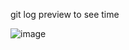 git log preview to see time 

![image](https://github.com/totylkopierdola/usecase23/assets/58748419/70198a4b-fdd3-429c-9099-b7655921acb2)

